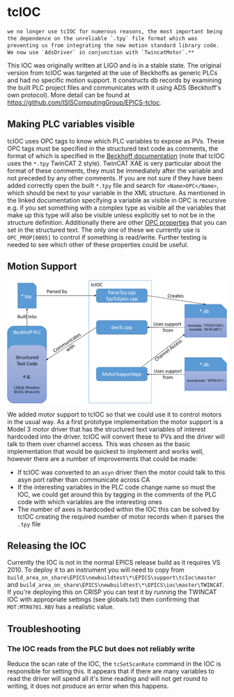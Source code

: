 # tcIOC

```{note}
we no longer use tcIOC for numerous reasons, the most important being the dependence on the unreliable `.tpy` file format which was preventing us from integrating the new motion standard library code. We now use `AdsDriver` in conjunction with `TwincatMotor`.**
```

This IOC was originally written at LIGO and is in a stable state. The original version from tcIOC was targeted at the use of Beckhoffs as generic PLCs and had no specific motion support. It constructs db records by examining the built PLC project files and communicates with it using ADS (Beckhoff's own protocol). More detail can be found at https://github.com/ISISComputingGroup/EPICS-tcIoc.

## Making PLC variables visible

tcIOC uses OPC tags to know which PLC variables to expose as PVs. These OPC tags must be specified in the structured text code as comments, the format of which is specified in the [Beckhoff documentation](https://infosys.beckhoff.com/english.php?content=../content/1033/tcopcuaserver/117093590390367755.html&id=) (note that tcIOC uses the `*.tpy` TwinCAT 2 style). TwinCAT XAE is very particular about the format of these comments, they must be immediately after the variable and not preceded by any other comments. If you are not sure if they have been added correctly open the built `*.tpy` file and search for `<Name>OPC</Name>`, which should be next to your variable in the XML structure. As mentioned in the linked documentation specifying a variable as visible in OPC is recursive e.g. if you set something with a complex type as visible all the variables that make up this type will also be visible unless explicitly set to not be in the structure definition. Additionally there are other [OPC properties](https://infosys.beckhoff.com/english.php?content=../content/1033/tf6120_tc3_opcda/80189195.html&id=) that you can set in the structured text. The only one of these we currently use is `OPC_PROP[0005]` to control if something is read/write. Further testing is needed to see which other of these properties could be useful.

## Motion Support

![Overview](tcIOC_motor_support.png)

We added motor support to tcIOC so that we could use it to control motors in the usual way. As a first prototype implementation the motor support is a Model 3 motor driver that has the structured text variables of interest hardcoded into the driver. tcIOC will convert these to PVs and the driver will talk to them over channel access. This was chosen as the basic implementation that would be quickest to implement and works well, however there are a number of improvements that could be made:

* If tcIOC was converted to an `asyn` driver then the motor could talk to this asyn port rather than communicate across CA
* If the interesting variables in the PLC code change name so must the IOC, we could get around this by tagging in the comments of the PLC code with which variables are the interesting ones
* The number of axes is hardcoded within the IOC this can be solved by tcIOC creating the required number of motor records when it parses the `.tpy` file

## Releasing the IOC

Currently the IOC is not in the normal EPICS release build as it requires VS 2010. To deploy it to an instrument you will need to copy from `build_area_on_share\EPICS\newbuildtest\*\EPICS\support\tcIoc\master` and `build_area_on_share\EPICS\newbuildtest\*\EPICS\ioc\master\TWINCAT`. If you're deploying this on CRISP you can test it by running the TWINCAT IOC with appropriate settings (see globals.txt) then confirming that `MOT:MTR0701.RBV` has a realistic value. 

## Troubleshooting

### The IOC reads from the PLC but does not reliably write
Reduce the scan rate of the IOC, the `tcSetScanRate` command in the IOC is responsible for setting this. It appears that if there are many variables to read the driver will spend all it's time reading and will not get round to writing, it does not produce an error when this happens.